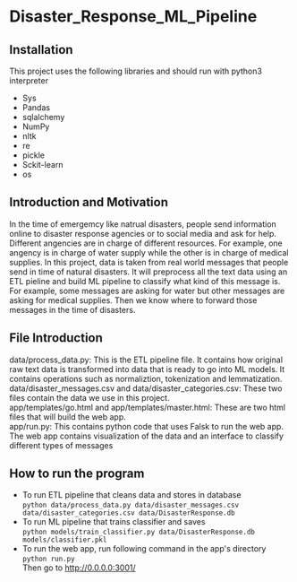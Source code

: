 # Disaster_Response_ML_Pipeline

## Installation
This project uses the following libraries and should run with python3 interpreter
* Sys
* Pandas
* sqlalchemy
* NumPy
* nltk
* re
* pickle
* Sckit-learn
* os

## Introduction and Motivation
In the time of emergemcy like natrual disasters, people send information online to disaster response agencies or to social media and ask for help. Different angencies are in charge of different resources. For example, one angency is in charge of water supply while the other is in charge of medical supplies. In this project, data is taken from real world messages that people send in time of natural disasters. It will preprocess all the text data using an ETL pieline and build ML pipeline to classify what kind of this message is. For example, some messages are asking for water but other messages are asking for medical supplies. Then we know where to forward those messages in the time of disasters.

## File Introduction
data/process_data.py: This is the ETL pipeline file. It contains how original raw text data is transformed into data that is ready to go into ML models. It contains operations such as normaliztion, tokenization and lemmatization.\
data/disaster_messages.csv and data/disaster_categories.csv: These two files contain the data we use in this project.\
app/templates/go.html and app/templates/master.html: These are two html files that will build the web app.\
app/run.py: This contains python code that uses Falsk to run the web app. The web app contains visualization of the data and an interface to classify different types of messages

## How to run the program
- To run ETL pipeline that cleans data and stores in database\
        `python data/process_data.py data/disaster_messages.csv data/disaster_categories.csv data/DisasterResponse.db`
- To run ML pipeline that trains classifier and saves\
        `python models/train_classifier.py data/DisasterResponse.db models/classifier.pkl`
- To run the web app, run following command in the app's directory\
    `python run.py`\
     Then go to http://0.0.0.0:3001/
     
